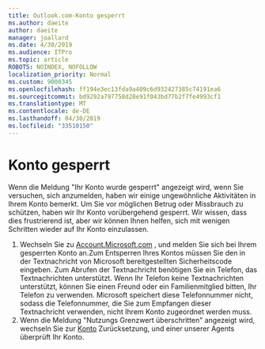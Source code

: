 ```yaml
---
title: Outlook.com-Konto gesperrt
ms.author: daeite
author: daeite
manager: joallard
ms.date: 4/30/2019
ms.audience: ITPro
ms.topic: article
ROBOTS: NOINDEX, NOFOLLOW
localization_priority: Normal
ms.custom: 9000345
ms.openlocfilehash: ff194e3ec13fda9a409c6d932427385c74191ea6
ms.sourcegitcommit: bd9292a797758d28e91f043bd77b2f7fe4993cf1
ms.translationtype: MT
ms.contentlocale: de-DE
ms.lasthandoff: 04/30/2019
ms.locfileid: "33510150"
---
```

# <a name="account-locked"></a>Konto gesperrt

Wenn die Meldung "Ihr Konto wurde gesperrt" angezeigt wird, wenn Sie versuchen, sich anzumelden, haben wir einige ungewöhnliche Aktivitäten in Ihrem Konto bemerkt. Um Sie vor möglichen Betrug oder Missbrauch zu schützen, haben wir Ihr Konto vorübergehend gesperrt. Wir wissen, dass dies frustrierend ist, aber wir können Ihnen helfen, sich mit wenigen Schritten wieder auf Ihr Konto einzulassen.

1. Wechseln Sie zu [Account.Microsoft.com](https://go.microsoft.com/fwlink/?linkid=2090484) , und melden Sie sich bei Ihrem gesperrten Konto an.Zum Entsperren Ihres Kontos müssen Sie den in der Textnachricht von Microsoft bereitgestellten Sicherheitscode eingeben. Zum Abrufen der Textnachricht benötigen Sie ein Telefon, das Textnachrichten unterstützt. Wenn Ihr Telefon keine Textnachrichten unterstützt, können Sie einen Freund oder ein Familienmitglied bitten, Ihr Telefon zu verwenden. Microsoft speichert diese Telefonnummer nicht, sodass die Telefonnummer, die Sie zum Empfangen dieser Textnachricht verwenden, nicht Ihrem Konto zugeordnet werden muss.
2. Wenn die Meldung "Nutzungs Grenzwert überschritten" angezeigt wird, wechseln Sie zur [Konto](https://go.microsoft.com/fwlink/?linkid=2090483) Zurücksetzung, und einer unserer Agents überprüft Ihr Konto.